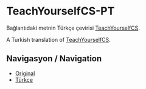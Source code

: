 # TeachYourselfCS-PT

Bağlantıdaki metnin Türkçe çevirisi [TeachYourselfCS](https://teachyourselfcs.com/).

A Turkish translation of [TeachYourselfCS](https://teachyourselfcs.com/). 

## Navigasyon / Navigation 

*   [Original](https://teachyourselfcs.com/)
*   [Türkçe](TeachYourselfCS-TR.md)
